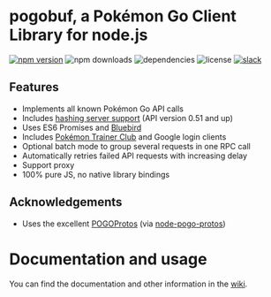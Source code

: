 # pogobuf, a Pokémon Go Client Library for node.js
[![npm version](https://badge.fury.io/js/pogobuf-vnext.svg)](https://badge.fury.io/js/pogobuf-vnext)
![npm downloads](https://img.shields.io/npm/dt/pogobuf-vnext.svg)
![dependencies](https://david-dm.org/pogosandbox/pogobuf.svg)
![license](https://img.shields.io/npm/l/pogobuf-vnext.svg)
[![slack](https://img.shields.io/badge/discord-online-blue.svg)](https://discord.pogodev.org/)

## Features
* Implements all known Pokémon Go API calls
* Includes [hashing server support](https://github.com/cyraxx/pogobuf/wiki/Using-a-hashing-server) (API version 0.51 and up)
* Uses ES6 Promises and [Bluebird](https://github.com/petkaantonov/bluebird/)
* Includes [Pokémon Trainer Club](https://www.pokemon.com/en/pokemon-trainer-club) and Google login clients
* Optional batch mode to group several requests in one RPC call
* Automatically retries failed API requests with increasing delay
* Support proxy
* 100% pure JS, no native library bindings

## Acknowledgements
* Uses the excellent [POGOProtos](https://github.com/AeonLucid/POGOProtos) (via [node-pogo-protos](https://github.com/cyraxx/node-pogo-protos))

# Documentation and usage
You can find the documentation and other information in the [wiki](https://github.com/cyraxx/pogobuf/wiki).
